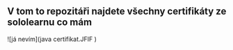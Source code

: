 ## V tom to repozitáři najdete všechny certifikáty ze sololearnu co mám
![já nevím](java certifikat.JFIF
)
